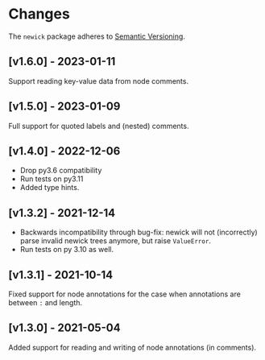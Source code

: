 # Changes

The `newick` package adheres to [Semantic Versioning](http://semver.org/spec/v2.0.0.html).

## [v1.6.0] - 2023-01-11

Support reading key-value data from node comments.


## [v1.5.0] - 2023-01-09

Full support for quoted labels and (nested) comments.


## [v1.4.0] - 2022-12-06

- Drop py3.6 compatibility
- Run tests on py3.11
- Added type hints.


## [v1.3.2] - 2021-12-14

- Backwards incompatibility through bug-fix: newick will not (incorrectly) parse
  invalid newick trees anymore, but raise `ValueError`.
- Run tests on py 3.10 as well.


## [v1.3.1] - 2021-10-14

Fixed support for node annotations for the case when annotations are between `:` and length.


## [v1.3.0] - 2021-05-04

Added support for reading and writing of node annotations (in comments).
